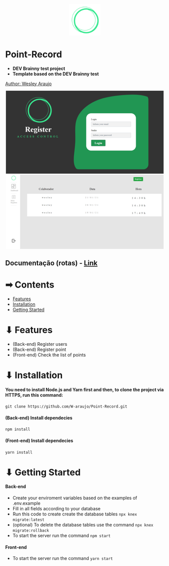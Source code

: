 <p align="center">
  <img src="https://github.com/W-araujo/Point-Record/blob/main/point%20record-api/frontend/src/assets/logo.png?raw=true" width="100" alt="logo"/>
</p>

# Point-Record

<ul>
<li>
<strong> DEV Brainny test project</strong>
</li>
<li>
<strong style="">Template based on the DEV Brainny test</strong>
</li>
</ul>

<a href="http://github.com/W-araujo">
<p>Author: Wesley Araujo</p>
</a>

<p align="center">
 <img src="https://github.com/W-araujo/Point-Record/blob/main/point%20record-api/frontend/src/assets/imgLogin.png" width="500" alt="login"/>
 
 <img src="https://github.com/W-araujo/Point-Record/blob/main/point%20record-api/frontend/src/assets/imgList.png" width="500" alt="content"/>

</p>

     
<h2>Documentação (rotas) - <a href="https://documenter.getpostman.com/view/12541520/TWDXpxVf" target="blank">Link</a></h2>

<h1> ➡ Contents </h1>
<ul>
    <li>
     <a href="#features">Features</a>
    </li>
    <li>
      <a href="#intallation">Installation</a>
    </li>
    <li>
     <a href="#getting-started">Getting Started</a>
    </li>
</ul>

<h1 href="#features">⬇ Features</h1>
   <ul>
        <li>(Back-end) Register users</li>
        <li>(Back-end) Register point</li>
        <li>(Front-end) Check the list of points</li>
    </ul>
    
<h1 href="#installation">⬇ Installation </h1>
<h4>You need to install Node.js and Yarn first and then, to clone the project via HTTPS, run this command:</h4>

<p><code>git clone https://github.com/W-araujo/Point-Record.git</code></p>

<h4>(Back-end) Install dependecies</h4>

<p><code>npm install</code></p>

<h4>(Front-end) Install dependecies</h4>

<p><code>yarn install</code></p>


<h1 href="#getting-started">⬇ Getting Started </h1>

<h4>Back-end</h4>
  <ul>
       <li>
        Create your enviroment variables based on the examples of .env.example
        </li>
        <li>
            Fill in all fields according to your database
        </li>
           <li>
            Run this code to create create the database tables
            <code>npx knex migrate:latest</code>
        </li>
        <li>
        (optional) To delete the database tables use the command
        <code>npx knex migrate:rollback</code>
        </li>
        <li>
           To start the server run the command
           <code>npm start</code>
        </li>
   </ul>
   
   <h4>Front-end</h4>
   <ul>
       <li>
        To start the server run the command
           <code>yarn start</code>
        </li>
   </ul>

    
 
